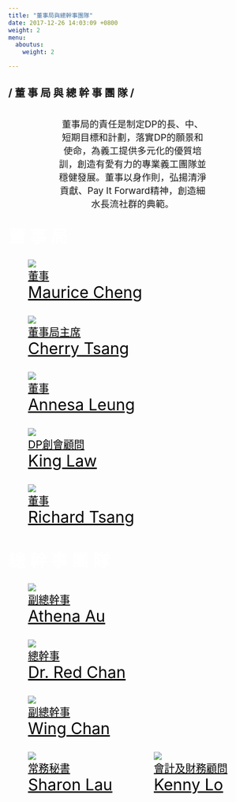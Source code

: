 ```yaml
---
title: "董事局與總幹事團隊"
date: 2017-12-26 14:03:09 +0800
weight: 2
menu:
  aboutus:
    weight: 2

---
```

<h2 class="bold content-title"> / 董 事 局 與 總 幹 事 團 隊 /</h2>

<br>
<div style="text-align:center; width:100%; ">
<p style="font-size:14pt;width:60%;margin:0 20%">董事局的責任是制定DP的長、中、短期目標和計劃，落實DP的願景和使命，為義工提供多元化的優質培訓，創造有愛有力的專業義工團隊並穩健發展。董事以身作則，弘揚清淨貢獻、Pay It Forward精神，創造細水長流社群的典範。</p>
</div>
<br>

<div class="title-gradient-background">
<h2 style="font-size:26pt;margin: 0;padding: 10px 0 10px 0;color:white;">董 事 局</h2>
</div>

<div>
<div>
        <figure style="display: inline-block;">
            <a href="./maurice_cheng" style="color:black">
                <img src="/img/ppls-01.png">
                <figcaption style="font-size:16pt;font-style:normal">董事</figcaption>
                <figcaption style="font-size:24pt;font-style:normal">Maurice Cheng</figcaption>
            </a>
        </figure>
        <figure style="display: inline-block;">
            <a href="./cherry_tsang" style="color:black">
                <img src="/img/ppls-02.png">
                <figcaption style="font-size:16pt;font-style:normal">董事局主席</figcaption>
                <figcaption style="font-size:24pt;font-style:normal">Cherry Tsang</figcaption>
            </a>
        </figure>
</div>

    

<div>
    <figure style="display: inline-block;">
        <a href="./annesa_leung" style="color:black">
            <img src="/img/ppls-03.png">
            <figcaption style="font-size:16pt;font-style:normal">董事</figcaption>
            <figcaption style="font-size:24pt;font-style:normal">Annesa Leung</figcaption>
        </a>
        </figure>
        <figure style="display: inline-block;">
            <a href="./king_law" style="color:black">
                <img src="/img/ppls-04.png">
                <figcaption style="font-size:16pt;font-style:normal">DP創會顧問</figcaption>
                <figcaption style="font-size:24pt;font-style:normal">King Law</figcaption>
            </a>
        </figure>
        <figure style="display: inline-block;">
            <a href="./richard_tsang" style="color:black">
                <img src="/img/ppls-05.png">
                <figcaption style="font-size:16pt;font-style:normal">董事</figcaption>
                <figcaption style="font-size:24pt;font-style:normal">Richard Tsang</figcaption>
            </a>
        </figure>        
</div>
</div>

<br>
<div class="title-gradient-background">
<h2 style="font-size:26pt;margin: 0;padding: 10px 0 10px 0;color:white;">總 幹 事 團 隊</h2>
</div>
<div>
<div>
        <figure style="display: inline-block;">
            <a href="./athena_au" style="color:black">
                <img src="/img/athena_au.png">
                <figcaption style="font-size:16pt;font-style:normal">副總幹事</figcaption>
                <figcaption style="font-size:24pt;font-style:normal">Athena Au</figcaption>
            </a>
        </figure>
        <figure style="display: inline-block;">
            <a href="./dr_red_chan" style="color:black">
                <img src="/img/ppls-06.png">
                <figcaption style="font-size:16pt;font-style:normal">總幹事</figcaption>
                <figcaption style="font-size:24pt;font-style:normal">Dr. Red Chan</figcaption>
            </a>
        </figure>
        <figure style="display: inline-block;">
            <a href="./wing_chan" style="color:black">
                <img src="/img/ppls-07.png">
                <figcaption style="font-size:16pt;font-style:normal">副總幹事</figcaption>
                <figcaption style="font-size:24pt;font-style:normal">Wing Chan</figcaption>
            </a>
        </figure>
</div>

<div>
        <figure style="display: inline-block;">
            <a href="./sharon_lau" style="color:black">
                <img src="/img/ppls-08.png">
                <figcaption style="font-size:16pt;font-style:normal">常務秘書</figcaption>
                <figcaption style="font-size:24pt;font-style:normal">Sharon Lau</figcaption>
            </a>
        </figure>
        <figure style="display: inline-block;">
            <a href="./kenny_lo" style="color:black">
                <img src="/img/ppls-09.png">
                <figcaption style="font-size:16pt;font-style:normal">會計及財務顧問</figcaption>
                <figcaption style="font-size:24pt;font-style:normal">Kenny Lo</figcaption>
            </a>
        </figure>
</div>
</div>

